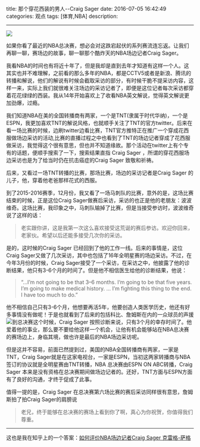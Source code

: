 title:    那个穿花西装的男人--Craig Sager 
date: 2016-07-05  16:42:49 
categories: 观点
tags: [体育,NBA] 
description: 

---





![](http://7ktu2f.com1.z0.glb.clouddn.com/e995524925faa79_size37_w589_h344.jpg)

如果你看了最近的NBA总决赛，想必会对这跌宕起伏的系列赛流连忘返。让我们再聊一聊，赛场边的故事，聊一聊那个酷炸天的NBA场边记者Craig Sager。
<!--more-->

我看NBA的时间也有将近十年了，但是我却是直到去年才知道有这样一个人。这其实也并不难理解，之前看的那么多年的NBA，都是CCTV5或者是新浪、腾讯的转播和解说，他们的解说有时候会截取采访的部分，有时候干脆不提采访内容，这样一来，实际上我们就很难关注场边的采访记者了，即便是这位记者每次采访都穿着花花绿绿的西装。我从14年开始喜欢上了收看NBA英文解说，觉得英文解说更加劲爆，过瘾。

我们知道NBA在美的全国转播商有两家，一个是TNT(隶属于时代华纳)，一个是ESPN，我更加喜欢TNT的解说风格，也就顺手关注了TNT的官方twitter。后来在看一场比赛的时候，边刷twitter边看比赛，TNT官方推特正在推广一个穿成花西服做场边采访的活动,比赛的直播过程之中也看到了TNT的场边记者穿成了花西服做采访，我觉得这个很有意思，但也并不知道缘故。那个活动在twitter上有个专有的话题，便顺手搜索了一下，搜索结果直指 Craig Sager ，所谓的穿花西服场边采访也是为了给当时仍在抗击癌症的Craig Sager 致敬和祈祷。

后来，又看过一场TNT转播的比赛，那场比赛，场边的采访记者是Craig Sager 的儿子，他，穿着他老爸那样花式的西服。

到了2015-2016赛季，12月份，我又看了一场马刺队的比赛，意外的是，这场比赛结束的时候，正是这位Craig Sager做赛后采访，采访的也正是他的老朋友：波波维奇。这场比赛，我印象之中，马刺队输掉了比赛，但是当接受参访时，波波维奇说了这样的话：

>老实跟你讲，这是我第一次这么喜欢接受这荒诞的赛后参访。欢迎你回来，老家伙。希望以后还能多接受几次你的采访。

是的，这时候的Craig Sager 已经回到了他的工作一线。后来的事情是，这位Craig Sager又做了几次采访，其中也包括了16年全明星赛的场边采访。不过，在今年3月份的时候，Craig Sager接受了一个采访，在采访之中，他披露了他的诊断结果，他只有3-6个月的时间了。但是他不相信医生给他的诊断结果，他说：

>“...I’m not going to be that 3–6 months. I‘m going to be that five years. I’m going to make medical history. ... I’m fighting this thing to the end. I have too much to do.”

他不相信自己只有3-6个月，他想要再活5年，他要创造人类医学历史，他还有好多事情没有做呢！于是也就看到了后来的包括科比、詹姆斯在内的一众球员的声援![](http://7ktu2f.com1.z0.glb.clouddn.com/3fa175bf90d94a62f69323a78de30211_b.png)到总决赛这个时候，Craig Sager 按照诊断来说，只有3个月的幸存时间了。他爱着他的事业，那么要不要给他这样一个机会，让他有机会能够站在NBA总决赛的赛场边上，身临其境，做也许是最后的NBA场边采访呢。

但是这并不容易，前面已然提到过，美国的NBA全国转播商有两家，一家是TNT，Craig Sager就是在这家电视台，一家是ESPN，当初这两家转播商与NBA签订的协议就是全明星赛由TNT转播，NBA 总决赛由ESPN ON ABC转播，Craig Sager 本来是没有资格在总决赛期间做场边记者的。还好，TNT方面与ESPN方面有了良好的沟通，才终于促成了此事。

值得一提的是，Craig Sager 在总决赛第六场比赛的赛后采访同样很有意思，詹姆斯拍了拍Craig Sager的肩膀说

>老兄，终于能够在总决赛的赛场上看到你了啊，真心为你祝贺，你值得我们尊重。

---
这也是我在知乎上的一个答案：[如何评价NBA场边记者Craig Sager 克雷格-萨格](https://www.zhihu.com/question/47545376/answer/106579775?group_id=728583408896180224)